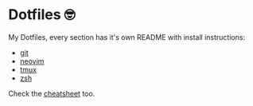 
# Dotfiles :nerd_face:

My Dotfiles, every section has it's own README with install instructions:

- [git](git/README.md)
- [neovim](nvim/README.md)
- [tmux](tmux/README.md)
- [zsh](zsh/README.md)

Check the [cheatsheet](CHEATSHEET.md) too.
